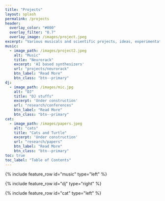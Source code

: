 ```yaml
---
title: "Projects"
layout: splash
permalink: /projects
header:
  overlay_color: "#000"
  overlay_filter: "0.7"
  overlay_image: /images/project.jpeg
excerpt: "Various musicals and scientific projects, ideas, experimentations"
music:
  - image_path: /images/project2.jpeg
    alt: "Music"
    title: "Neurorack"
    excerpt: 'AI based synthesizers'
    url: "projects/neurorack"
    btn_label: "Read More"
    btn_class: "btn--primary"
dj:
  - image_path: /images/mic.jpg
    alt: "DJ"
    title: "DJ stuffs"
    excerpt: 'Under construction'
    url: "research/conferences"
    btn_label: "Read More"
    btn_class: "btn--primary"
cat:
  - image_path: /images/papers.jpeg
    alt: "cats"
    title: "Cats and Turtle"
    excerpt: 'Under construction'
    url: "research/papers"
    btn_label: "Read More"
    btn_class: "btn--primary"
toc: true
toc_label: "Table of Contents"
---
```


{% include feature_row id="music" type="left" %}

{% include feature_row id="dj" type="right" %}

{% include feature_row id="cat" type="left" %}

